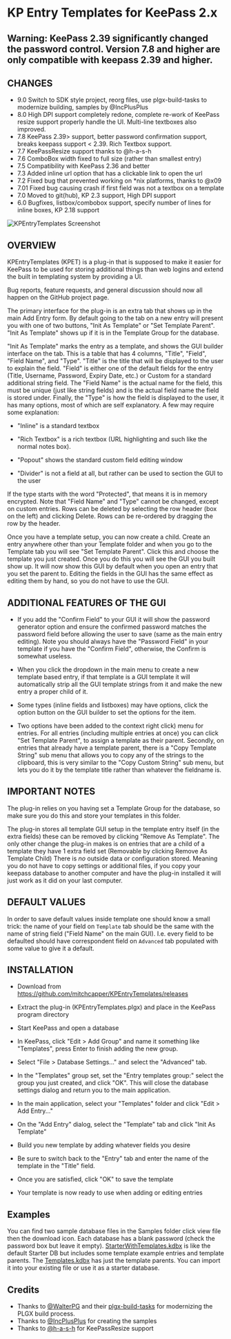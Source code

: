 KP Entry Templates for KeePass 2.x
=================================
## Warning: KeePass 2.39 significantly changed the password control. Version 7.8 and higher are only compatible with keepass 2.39 and higher.

CHANGES
-----
- 9.0 Switch to SDK style project, reorg files, use plgx-build-tasks to modernize building, samples by @IncPlusPlus
- 8.0 High DPI support completely redone, complete re-work of KeePass resize support properly handle the UI. Multi-line textboxes also improved.
- 7.8 KeePass 2.39> support, better password confirmation support, breaks keepass support < 2.39. Rich Textbox support.
- 7.7 KeePassResize support thanks to @h-a-s-h
- 7.6 ComboBox width fixed to full size (rather than smallest entry)
- 7.5 Compatibility with KeePass 2.36 and better
- 7.3 Added inline url option that has a clickable link to open the url
- 7.2 Fixed bug that prevented working on *nix platforms, thanks to @x09
- 7.01 Fixed bug causing crash if first field was not a textbox on a template
- 7.0 Moved to git(hub), KP 2.3 support, High DPI support
- 6.0 Bugfixes, listbox/combobox support, specify number of lines for inline boxes, KP 2.18 support

![KPEntryTemplates Screenshot](https://raw.githubusercontent.com/mitchcapper/KPEntryTemplates/master/screenshot.png "KPEntryTemplates Screenshot")

OVERVIEW
-----
KPEntryTemplates (KPET) is a plug-in that is supposed to make it easier for 
KeePass to be used for storing additional things than web logins and extend 
the built in templating system by providing a UI. 

Bug reports, feature requests, and general discussion should now all happen on the GitHub project page.

The primary interface for the plug-in is an 
extra tab that shows up in the main Add Entry form.   By default going to 
the tab on a new entry will present you with one of two buttons, 
"Init As Template" or "Set Template Parent".  "Init As Template" shows up 
if it is in the Template Group for the database.

"Init As Template" marks the entry as a template, and shows the GUI builder 
interface on the tab.   This is a table that has 4 columns, "Title", 
"Field", "Field Name", and "Type".  "Title" is the title that will be 
displayed to the user to explain the field.  "Field" is either one of the 
default fields for the entry (Title, Username, Password, Expiry Date, etc.) 
or Custom for a standard additional string field.  The "Field Name" is the 
actual name for the field, this must be unique (just like string fields) 
and is the actual field name the field is stored under.    Finally, the 
"Type" is how the field is displayed to the user, it has many options, most 
of which are self explanatory.  A few may require some explanation:

- "Inline" is a standard textbox
- "Rich Textbox" is a rich textbox (URL highlighting and such like the normal notes box).
- "Popout" shows the standard custom field editing window

- "Divider" is not a field at all, but rather can be used to section the 
GUI to the user

If the type starts with the word "Protected", that means it is in memory 
encrypted.  Note that "Field Name" and "Type" cannot be changed, except on 
custom entries.   Rows can be deleted by selecting the row header (box on 
the left) and clicking Delete.  Rows can be re-ordered by dragging the row 
by the header.

Once you have a template setup, you can now create a child.  Create an 
entry anywhere other than your Template folder and when you go to the 
Template tab you will see "Set Template Parent". Click this and choose the 
template you just created.  Once you do this you will see the GUI you built 
show up.  It will now show this GUI by default when you open an entry that 
you set the parent to.  Editing the fields in the GUI has the same effect 
as editing them by hand, so you do not have to use the GUI.

ADDITIONAL FEATURES OF THE GUI
-----
- If you add the "Confirm Field" to your GUI it will show the password 
generator option and ensure the confirmed password matches the password 
field before allowing the user to save (same as the main entry editing). 
Note you should always have the "Password Field" in your template if you 
have the "Confirm Field", otherwise, the Confirm is somewhat useless.

- When you click the dropdown in the main menu to create a new template 
based entry, if that template is a GUI template it will automatically strip 
all the GUI template strings from it and make the new entry a proper child 
of it.

- Some types (inline fields and listboxes) may have options, click the
option button on the GUI builder to set the options for the item.

- Two options have been added to the context right click) menu for entries. 
For all entries (including multiple entries at once) you can click 
"Set Template Parent", to assign a template as their parent.  Secondly, on 
entries that already have a template parent, there is a 
"Copy Template String" sub menu that allows you to copy any of the strings 
to the clipboard, this is very similar to the "Copy Custom String" sub 
menu, but lets you do it by the template title rather than whatever the 
fieldname is.

IMPORTANT NOTES
-----
The plug-in relies on you having set a Template Group for the database, so 
make sure you do this and store your templates in this folder.

The plug-in stores all template GUI setup in the template entry itself (in 
the extra fields) these can be removed by clicking "Remove As Template". 
The only other change the plug-in makes is on entries that are a child of a 
template they have 1 extra field set (Removable by clicking Remove As 
Template Child) There is _no_ outside data or configuration stored. Meaning 
you do not have to copy settings or additional files, if you copy your 
keepass database to another computer and have the plug-in installed it will 
just work as it did on your last computer.


DEFAULT VALUES  
-----  
In order to save default values inside template one should know a small trick: the name of your field on `Template` tab should be the same with the name of string field ("Field Name" on the main GUI). I.e. every field to be defaulted should have correspondent field on `Advanced` tab populated with some value to give it a default. 

INSTALLATION
-----
- Download from https://github.com/mitchcapper/KPEntryTemplates/releases
- Extract the plug-in (KPEntryTemplates.plgx) and place in the KeePass 
program directory

- Start KeePass and open a database

- In KeePass, click "Edit > Add Group" and name it something like 
"Templates", press Enter to finish adding the new group.

- Select "File > Database Settings..." and select the "Advanced" tab.

- In the "Templates" group set, set the "Entry templates group:" select the 
group you just created, and click "OK".  This will close the database 
settings dialog and return you to the main application.

- In the main application, select your "Templates" folder and click 
"Edit > Add Entry..."

- On the "Add Entry" dialog, select the "Template" tab and click 
"Init As Template"

- Build you new template by adding whatever fields you desire

- Be sure to switch back to the "Entry" tab and enter the name of the 
template in the "Title" field.

- Once you are satisfied, click "OK" to save the template

- Your template is now ready to use when adding or editing entries

Examples
-----

You can find two sample database files in the Samples folder click view file then the download icon.  Each database has a blank password (check the password box but leave it empty).  [StarterWithTemplates.kdbx](https://github.com/mitchcapper/KPEntryTemplates/blob/master/Samples/StarterWithTemplates.kdbx) is like the default Starter DB but includes some template example entries and template parents.  The [Templates.kdbx](https://github.com/mitchcapper/KPEntryTemplates/blob/master/Samples/Templates.kdbx) has just the template parents.  You can import it into your existing file or use it as a starter database.

Credits
-----
- Thanks to [@WalterPG](https://github.com/walterpg) and their [plgx-build-tasks](https://github.com/walterpg/plgx-build-tasks) for modernizing the PLGX build process.
- Thanks to [@IncPlusPlus](https://github.com/IncPlusPlus) for creating the samples
- Thanks to [@h-a-s-h](https://github.com/h-a-s-h) for KeePassResize support
